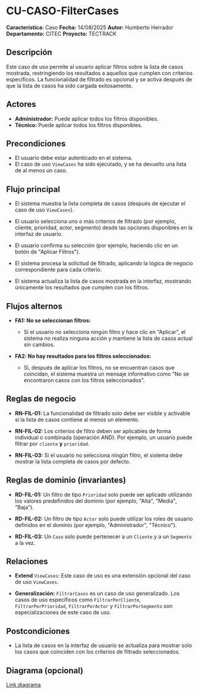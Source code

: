 


# CU-CASO-FilterCases

**Característica:** Caso 
**Fecha:** 14/08/2025
**Autor:** Humberto Herrador
**Departamento:** CITEC
**Proyecto:** TECTRACK


## Descripción
Este caso de uso permite al usuario aplicar filtros sobre la lista de casos mostrada, restringiendo los resultados a aquellos que cumplen con criterios específicos. La funcionalidad de filtrado es opcional y se activa después de que la lista de casos ha sido cargada exitosamente.

## Actores
- **Administrador:** Puede aplicar todos los filtros disponibles.
- **Técnico:** Puede aplicar todos los filtros disponibles.

## Precondiciones
-   El usuario debe estar autenticado en el sistema.
-   El caso de uso `ViewCases` ha sido ejecutado, y se ha devuelto una lista de al menos un caso.

## Flujo principal
-   El sistema muestra la lista completa de casos (después de ejecutar el caso de uso `ViewCases`).
 -  El usuario selecciona uno o más criterios de filtrado (por ejemplo, cliente, prioridad, actor, segmento) desde las opciones disponibles en la interfaz de usuario.
-  El usuario confirma su selección (por ejemplo, haciendo clic en un botón de "Aplicar Filtros").
-  El sistema procesa la solicitud de filtrado, aplicando la lógica de negocio correspondiente para cada criterio.
    
-   El sistema actualiza la lista de casos mostrada en la interfaz, mostrando únicamente los resultados que cumplen con los filtros.

## Flujos alternos
-   **FA1: No se seleccionan filtros:**
    
    -   Si el usuario no selecciona ningún filtro y hace clic en "Aplicar", el sistema no realiza ninguna acción y mantiene la lista de casos actual sin cambios.
        
-   **FA2: No hay resultados para los filtros seleccionados:**
    
    -   Si, después de aplicar los filtros, no se encuentran casos que coincidan, el sistema muestra un mensaje informativo como "No se encontraron casos con los filtros seleccionados".

## Reglas de negocio
-   **RN-FIL-01:** La funcionalidad de filtrado solo debe ser visible y activable si la lista de casos contiene al menos un elemento.
    
-   **RN-FIL-02:** Los criterios de filtro deben ser aplicables de forma individual o combinada (operación AND). Por ejemplo, un usuario puede filtrar por `cliente` **y** `prioridad`.
    
-   **RN-FIL-03:** Si el usuario no selecciona ningún filtro, el sistema debe mostrar la lista completa de casos por defecto.
## Reglas de dominio (invariantes)
-   **RD-FIL-01:** Un filtro de tipo `Prioridad` solo puede ser aplicado utilizando los valores predefinidos del dominio (por ejemplo, "Alta", "Media", "Baja").
    
-   **RD-FIL-02:** Un filtro de tipo `Actor` solo puede utilizar los roles de usuario definidos en el dominio (por ejemplo, "Administrador", "Técnico").
    
-   **RD-FIL-03:** Un `Caso` solo puede pertenecer a un `Cliente` y a un `Segmento` a la vez.

## Relaciones
-   **Extend** `ViewCases`: Este caso de uso es una extensión opcional del caso de uso `ViewCases`.
    
-   **Generalización:** `FiltrarCasos` es un caso de uso generalizado. Los casos de uso específicos como `FiltrarPorCliente`, `FiltrarPorPrioridad`, `FiltrarPorActor` y `FiltrarPorSegmento` son especializaciones de este caso de uso.

## Postcondiciones
- La lista de casos en la interfaz de usuario se actualiza para mostrar solo los casos que coinciden con los criterios de filtrado seleccionados.

## Diagrama (opcional)
[Link diagrama](https://app.diagrams.net/#Hgrupotecun-citec-wbeto/portal-tectrack-vite/use-case-diagram/docs/casos-uso/caso/CU-CASO.drawio#%7B%22pageId%22:%2258KHKjolmZH9Jl-Zs60m%22%7D)
<!--stackedit_data:
eyJoaXN0b3J5IjpbLTkxODUyMDA2NSw1Njc1MTM1ODIsNTA3ND
I0MjA1XX0=
-->